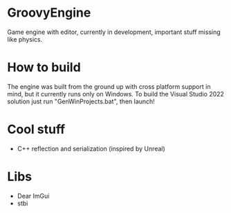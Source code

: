 # GroovyEngine
Game engine with editor, currently in development, important stuff missing like physics.

# How to build
The engine was built from the ground up with cross platform support in mind, but it currently runs only on Windows.
To build the Visual Studio 2022 solution just run "GenWinProjects.bat", then launch!

# Cool stuff
- C++ reflection and serialization (inspired by Unreal)

# Libs
- Dear ImGui
- stbi
